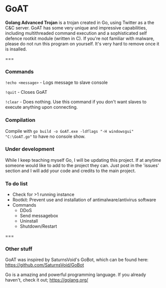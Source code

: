 GoAT
===
**Golang Advanced Trojan** is a trojan created in Go, using Twitter as a the C&C server. GoAT has some very unique and impressive capabilities, including multithreaded command execution and a sophisticated self defence rootkit module (written in C). If you're not familiar with malware, please do not run this program on yourself. It's very hard to remove once it is insalled.

===
### Commands
```!echo <message>``` - Logs message to slave console

```!quit``` - Closes GoAT

```!clear``` - Does nothing. Use this command if you don't want slaves to execute anything upon connecting.


### Compilation
Compile with  ```go build -o GoAT.exe -ldflags "-H windowsgui" "C:\GoAT.go"```	to have no console show.


### Under development
While I keep teaching myself Go, I will be updating this project. If at anytime someone would like to add to the project they can. Just post in the 'issues' section and I will add your code and credits to the main project.

### To do list
* Check for >1 running instance
* Rootkit: Prevent use and installation of antimalware/antivirus software
* Commands
  * DDoS
  * Send messagebox
  * Uninstall
  * Shutdown/Restart

===

### Other stuff
GoAT was inspired by SaturnsVoid's GoBot, which can be found here: https://github.com/SaturnsVoid/GoBot

Go is a amazing and powerful programming language. If you already haven't, check it out; https://golang.org/

